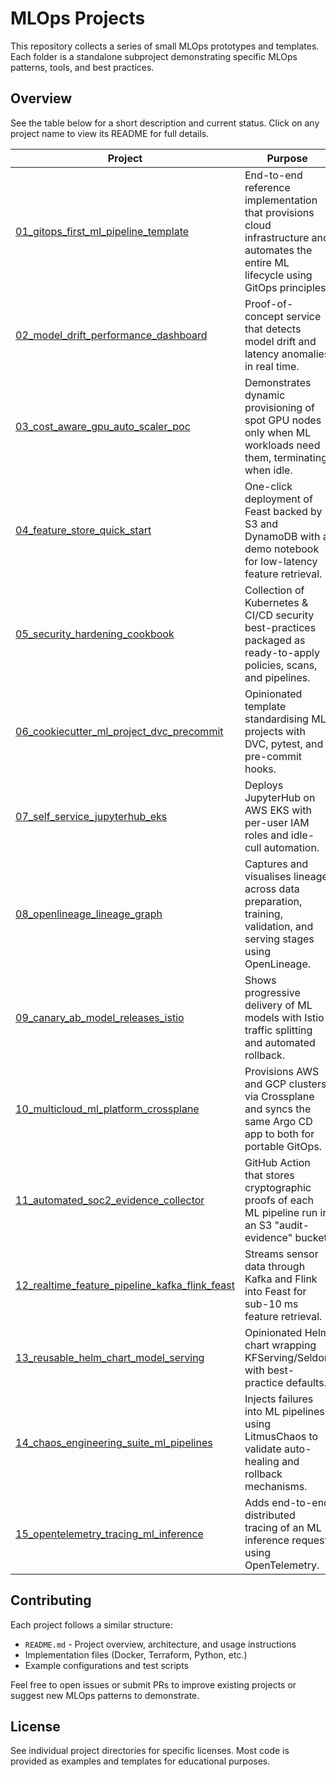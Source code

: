 # MLOps Projects

This repository collects a series of small MLOps prototypes and templates. Each folder is a standalone subproject demonstrating specific MLOps patterns, tools, and best practices. 

## Overview

See the table below for a short description and current status. Click on any project name to view its README for full details.

| Project | Purpose | Status |
|---|---|---|
| [01_gitops_first_ml_pipeline_template](01_gitops_first_ml_pipeline_template/README.md) | End-to-end reference implementation that provisions cloud infrastructure and automates the entire ML lifecycle using GitOps principles. | scaffold only – PRs welcome! |
| [02_model_drift_performance_dashboard](02_model_drift_performance_dashboard/README.md) | Proof-of-concept service that detects model drift and latency anomalies in real time. | planning |
| [03_cost_aware_gpu_auto_scaler_poc](03_cost_aware_gpu_auto_scaler_poc/README.md) | Demonstrates dynamic provisioning of spot GPU nodes only when ML workloads need them, terminating when idle. | not started |
| [04_feature_store_quick_start](04_feature_store_quick_start/README.md) | One-click deployment of Feast backed by S3 and DynamoDB with a demo notebook for low-latency feature retrieval. | draft |
| [05_security_hardening_cookbook](05_security_hardening_cookbook/README.md) | Collection of Kubernetes & CI/CD security best-practices packaged as ready-to-apply policies, scans, and pipelines. | concept |
| [06_cookiecutter_ml_project_dvc_precommit](06_cookiecutter_ml_project_dvc_precommit/README.md) | Opinionated template standardising ML projects with DVC, pytest, and pre-commit hooks. | boilerplate |
| [07_self_service_jupyterhub_eks](07_self_service_jupyterhub_eks/README.md) | Deploys JupyterHub on AWS EKS with per-user IAM roles and idle-cull automation. | skeleton |
| [08_openlineage_lineage_graph](08_openlineage_lineage_graph/README.md) | Captures and visualises lineage across data preparation, training, validation, and serving stages using OpenLineage. | alpha |
| [09_canary_ab_model_releases_istio](09_canary_ab_model_releases_istio/README.md) | Shows progressive delivery of ML models with Istio traffic splitting and automated rollback. | planning |
| [10_multicloud_ml_platform_crossplane](10_multicloud_ml_platform_crossplane/README.md) | Provisions AWS and GCP clusters via Crossplane and syncs the same Argo CD app to both for portable GitOps. | idea |
| [11_automated_soc2_evidence_collector](11_automated_soc2_evidence_collector/README.md) | GitHub Action that stores cryptographic proofs of each ML pipeline run in an S3 "audit-evidence" bucket. | proposal |
| [12_realtime_feature_pipeline_kafka_flink_feast](12_realtime_feature_pipeline_kafka_flink_feast/README.md) | Streams sensor data through Kafka and Flink into Feast for sub-10 ms feature retrieval. | design |
| [13_reusable_helm_chart_model_serving](13_reusable_helm_chart_model_serving/README.md) | Opinionated Helm chart wrapping KFServing/Seldon with best-practice defaults. | N/A |
| [14_chaos_engineering_suite_ml_pipelines](14_chaos_engineering_suite_ml_pipelines/README.md) | Injects failures into ML pipelines using LitmusChaos to validate auto-healing and rollback mechanisms. | plan |
| [15_opentelemetry_tracing_ml_inference](15_opentelemetry_tracing_ml_inference/README.md) | Adds end-to-end distributed tracing of an ML inference request using OpenTelemetry. | ready |

## Contributing

Each project follows a similar structure:
- `README.md` - Project overview, architecture, and usage instructions
- Implementation files (Docker, Terraform, Python, etc.)
- Example configurations and test scripts

Feel free to open issues or submit PRs to improve existing projects or suggest new MLOps patterns to demonstrate.

## License

See individual project directories for specific licenses. Most code is provided as examples and templates for educational purposes.
